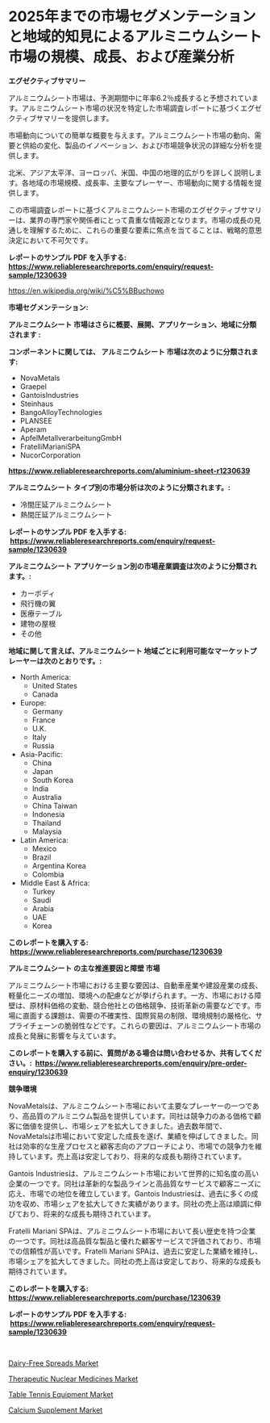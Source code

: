 <p><h1>2025年までの市場セグメンテーションと地域的知見によるアルミニウムシート市場の規模、成長、および産業分析</h1></p><p><strong>エグゼクティブサマリー</strong></p>
<p><p>アルミニウムシート市場は、予測期間中に年率6.2％成長すると予想されています。アルミニウムシート市場の状況を特定した市場調査レポートに基づくエグゼクティブサマリーを提供します。</p><p>市場動向についての簡単な概要を与えます。アルミニウムシート市場の動向、需要と供給の変化、製品のイノベーション、および市場競争状況の詳細な分析を提供します。</p><p>北米、アジア太平洋、ヨーロッパ、米国、中国の地理的広がりを詳しく説明します。各地域の市場規模、成長率、主要なプレーヤー、市場動向に関する情報を提供します。</p><p>この市場調査レポートに基づくアルミニウムシート市場のエグゼクティブサマリーは、業界の専門家や関係者にとって貴重な情報源となります。市場の成長の見通しを理解するために、これらの重要な要素に焦点を当てることは、戦略的意思決定において不可欠です。</p></p>
<p><strong>レポートのサンプル PDF を入手する: <a href="https://www.reliableresearchreports.com/enquiry/request-sample/1230639">https://www.reliableresearchreports.com/enquiry/request-sample/1230639</a></strong></p>
<p><a href="https://en.wikipedia.org/wiki/%C5%BBuchowo">https://en.wikipedia.org/wiki/%C5%BBuchowo</a></p>
<p><strong>市場セグメンテーション:</strong></p>
<p><strong> アルミニウムシート 市場はさらに概要、展開、アプリケーション、地域に分類されます :</strong></p>
<p><strong>コンポーネントに関しては、 アルミニウムシート 市場は次のように分類されます: &nbsp;</strong></p>
<p><ul><li>NovaMetals</li><li>Graepel</li><li>GantoisIndustries</li><li>Steinhaus</li><li>BangoAlloyTechnologies</li><li>PLANSEE</li><li>Aperam</li><li>ApfelMetallverarbeitungGmbH</li><li>FratelliMarianiSPA</li><li>NucorCorporation</li></ul></p>
<p><strong><a href="https://www.reliableresearchreports.com/aluminium-sheet-r1230639">https://www.reliableresearchreports.com/aluminium-sheet-r1230639</a></strong></p>
<p><strong> アルミニウムシート タイプ別の市場分析は次のように分類されます。:</strong></p>
<p><ul><li>冷間圧延アルミニウムシート</li><li>熱間圧延アルミニウムシート</li></ul></p>
<p><strong>レポートのサンプル PDF を入手する: &nbsp;<a href="https://www.reliableresearchreports.com/enquiry/request-sample/1230639">https://www.reliableresearchreports.com/enquiry/request-sample/1230639</a></strong></p>
<p><strong> アルミニウムシート アプリケーション別の市場産業調査は次のように分類されます。:</strong></p>
<p><ul><li>カーボディ</li><li>飛行機の翼</li><li>医療テーブル</li><li>建物の屋根</li><li>その他</li></ul></p>
<p><strong>地域に関して言えば、アルミニウムシート 地域ごとに利用可能なマーケットプレーヤーは次のとおりです。:</strong></p>
<p><ul>
    <li>
        North America:
        <ul>
            <li>United States</li>
            <li>Canada</li>
        </ul>
    </li>
    <li>
        Europe:
        <ul>
            <li>Germany</li>
            <li>France</li>
            <li>U.K.</li>
            <li>Italy</li>
            <li>Russia</li>
        </ul>
    </li>
    <li>
        Asia-Pacific:
        <ul>
            <li>China</li>
            <li>Japan</li>
            <li>South Korea</li>
            <li>India</li>
            <li>Australia</li>
            <li>China Taiwan</li>
            <li>Indonesia</li>
            <li>Thailand</li>
            <li>Malaysia</li>
        </ul>
    </li>
    <li>
        Latin America:
        <ul>
            <li>Mexico</li>
            <li>Brazil</li>
            <li>Argentina Korea</li>
            <li>Colombia</li>
        </ul>
    </li>
    <li>
        Middle East & Africa:
        <ul>
            <li>Turkey</li>
            <li>Saudi</li>
            <li>Arabia</li>
            <li>UAE</li>
            <li>Korea</li>
        </ul>
    </li>
    </ul></p>
<p><strong>このレポートを購入する: &nbsp;<a href="https://www.reliableresearchreports.com/purchase/1230639">https://www.reliableresearchreports.com/purchase/1230639</a></strong></p>
<p><strong>アルミニウムシート の主な推進要因と障壁 市場</strong></p>
<p><p>アルミニウムシート市場における主要な要因は、自動車産業や建設産業の成長、軽量化ニーズの増加、環境への配慮などが挙げられます。一方、市場における障壁は、原材料価格の変動、競合他社との価格競争、技術革新の需要などです。市場に直面する課題は、需要の不確実性、国際貿易の制限、環境規制の厳格化、サプライチェーンの脆弱性などです。これらの要因は、アルミニウムシート市場の成長と発展に影響を与えています。</p></p>
<p><strong>このレポートを購入する前に、質問がある場合は問い合わせるか、共有してください。:&nbsp; <a href="https://www.reliableresearchreports.com/enquiry/pre-order-enquiry/1230639">https://www.reliableresearchreports.com/enquiry/pre-order-enquiry/1230639</a></strong></p>
<p><strong>競争環境</strong></p>
<p><p>NovaMetalsは、アルミニウムシート市場において主要なプレーヤーの一つであり、高品質のアルミニウム製品を提供しています。同社は競争力のある価格で顧客に価値を提供し、市場シェアを拡大してきました。過去数年間で、NovaMetalsは市場において安定した成長を遂げ、業績を伸ばしてきました。同社は効率的な生産プロセスと顧客志向のアプローチにより、市場での競争力を維持しています。売上高は安定しており、将来的な成長も期待されています。</p><p>Gantois Industriesは、アルミニウムシート市場において世界的に知名度の高い企業の一つです。同社は革新的な製品ラインと高品質なサービスで顧客ニーズに応え、市場での地位を確立しています。Gantois Industriesは、過去に多くの成功を収め、市場シェアを拡大してきた実績があります。同社の売上高は順調に伸びており、将来的な成長も期待されています。</p><p>Fratelli Mariani SPAは、アルミニウムシート市場において長い歴史を持つ企業の一つです。同社は高品質な製品と優れた顧客サービスで評価されており、市場での信頼性が高いです。Fratelli Mariani SPAは、過去に安定した業績を維持し、市場シェアを拡大してきました。同社の売上高は安定しており、将来的な成長も期待されています。</p></p>
<p><strong>このレポートを購入する: &nbsp; <a href="https://www.reliableresearchreports.com/purchase/1230639">https://www.reliableresearchreports.com/purchase/1230639</a></strong></p>
<p><strong>レポートのサンプル PDF を入手する: &nbsp;<a href="https://www.reliableresearchreports.com/enquiry/request-sample/1230639">https://www.reliableresearchreports.com/enquiry/request-sample/1230639</a></strong><strong></strong></p>
<p>&nbsp;</p>
<p><p><a href="https://github.com/Angelnienowdseej3e45z3p8c/Market-Research-Report-List-3/blob/main/dairy-free-spreads-market.md">Dairy-Free Spreads Market</a></p><p><a href="https://issuu.com/reportprime-2/docs/therapeutic-nuclear-medicines-market-size-2030.ppt">Therapeutic Nuclear Medicines Market</a></p><p><a href="https://github.com/angeliabkratze/Market-Research-Report-List-2/blob/main/table-tennis-equipment-market.md">Table Tennis Equipment Market</a></p><p><a href="https://issuu.com/reportprime-2/docs/calcium-supplement-market-size-2030.pptx">Calcium Supplement Market</a></p></p>